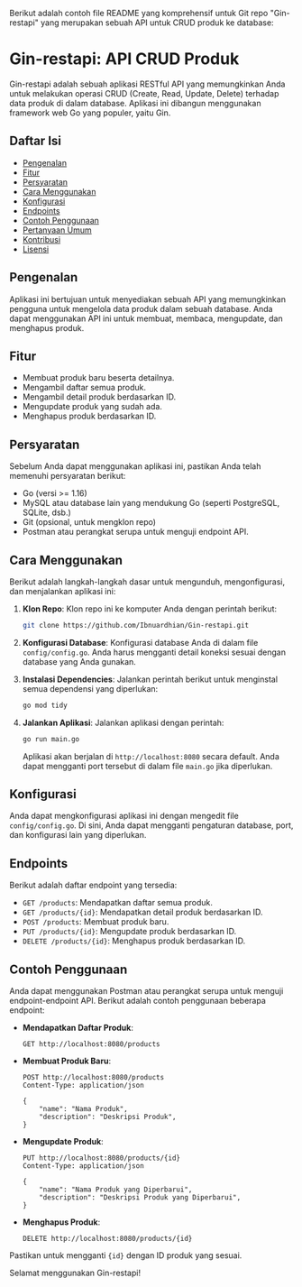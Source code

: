 Berikut adalah contoh file README yang komprehensif untuk Git repo "Gin-restapi" yang merupakan sebuah API untuk CRUD produk ke database:

# Gin-restapi: API CRUD Produk

Gin-restapi adalah sebuah aplikasi RESTful API yang memungkinkan Anda untuk melakukan operasi CRUD (Create, Read, Update, Delete) terhadap data produk di dalam database. Aplikasi ini dibangun menggunakan framework web Go yang populer, yaitu Gin.

## Daftar Isi

- [Pengenalan](#pengenalan)
- [Fitur](#fitur)
- [Persyaratan](#persyaratan)
- [Cara Menggunakan](#cara-menggunakan)
- [Konfigurasi](#konfigurasi)
- [Endpoints](#endpoints)
- [Contoh Penggunaan](#contoh-penggunaan)
- [Pertanyaan Umum](#pertanyaan-umum)
- [Kontribusi](#kontribusi)
- [Lisensi](#lisensi)

## Pengenalan

Aplikasi ini bertujuan untuk menyediakan sebuah API yang memungkinkan pengguna untuk mengelola data produk dalam sebuah database. Anda dapat menggunakan API ini untuk membuat, membaca, mengupdate, dan menghapus produk.

## Fitur

- Membuat produk baru beserta detailnya.
- Mengambil daftar semua produk.
- Mengambil detail produk berdasarkan ID.
- Mengupdate produk yang sudah ada.
- Menghapus produk berdasarkan ID.

## Persyaratan

Sebelum Anda dapat menggunakan aplikasi ini, pastikan Anda telah memenuhi persyaratan berikut:

- Go (versi >= 1.16)
- MySQL atau database lain yang mendukung Go (seperti PostgreSQL, SQLite, dsb.)
- Git (opsional, untuk mengklon repo)
- Postman atau perangkat serupa untuk menguji endpoint API.

## Cara Menggunakan

Berikut adalah langkah-langkah dasar untuk mengunduh, mengonfigurasi, dan menjalankan aplikasi ini:

1. **Klon Repo**: Klon repo ini ke komputer Anda dengan perintah berikut:

   ```bash
   git clone https://github.com/Ibnuardhian/Gin-restapi.git
   ```

2. **Konfigurasi Database**: Konfigurasi database Anda di dalam file `config/config.go`. Anda harus mengganti detail koneksi sesuai dengan database yang Anda gunakan.

3. **Instalasi Dependencies**: Jalankan perintah berikut untuk menginstal semua dependensi yang diperlukan:

   ```bash
   go mod tidy
   ```

4. **Jalankan Aplikasi**: Jalankan aplikasi dengan perintah:

   ```bash
   go run main.go
   ```

   Aplikasi akan berjalan di `http://localhost:8080` secara default. Anda dapat mengganti port tersebut di dalam file `main.go` jika diperlukan.

## Konfigurasi

Anda dapat mengkonfigurasi aplikasi ini dengan mengedit file `config/config.go`. Di sini, Anda dapat mengganti pengaturan database, port, dan konfigurasi lain yang diperlukan.

## Endpoints

Berikut adalah daftar endpoint yang tersedia:

- `GET /products`: Mendapatkan daftar semua produk.
- `GET /products/{id}`: Mendapatkan detail produk berdasarkan ID.
- `POST /products`: Membuat produk baru.
- `PUT /products/{id}`: Mengupdate produk berdasarkan ID.
- `DELETE /products/{id}`: Menghapus produk berdasarkan ID.

## Contoh Penggunaan

Anda dapat menggunakan Postman atau perangkat serupa untuk menguji endpoint-endpoint API. Berikut adalah contoh penggunaan beberapa endpoint:

- **Mendapatkan Daftar Produk**:

  ```
  GET http://localhost:8080/products
  ```

- **Membuat Produk Baru**:

  ```
  POST http://localhost:8080/products
  Content-Type: application/json

  {
      "name": "Nama Produk",
      "description": "Deskripsi Produk",
  }
  ```

- **Mengupdate Produk**:

  ```
  PUT http://localhost:8080/products/{id}
  Content-Type: application/json

  {
      "name": "Nama Produk yang Diperbarui",
      "description": "Deskripsi Produk yang Diperbarui",
  }
  ```

- **Menghapus Produk**:

  ```
  DELETE http://localhost:8080/products/{id}
  ```

Pastikan untuk mengganti `{id}` dengan ID produk yang sesuai.

Selamat menggunakan Gin-restapi!
